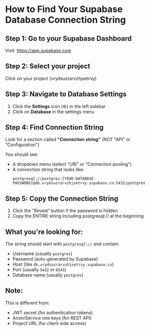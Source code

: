 # How to Find Your Supabase Database Connection String

## Step 1: Go to your Supabase Dashboard
Visit: https://app.supabase.com

## Step 2: Select your project
Click on your project (vrydsuzrarvzhjsetrvy)

## Step 3: Navigate to Database Settings
1. Click the **Settings** icon (⚙️) in the left sidebar
2. Click on **Database** in the settings menu

## Step 4: Find Connection String
Look for a section called **"Connection string"** (NOT "API" or "Configuration")

You should see:
- A dropdown menu (select "URI" or "Connection pooling")
- A connection string that looks like:
  ```
  postgresql://postgres:[YOUR-DATABASE-PASSWORD]@db.vrydsuzrarvzhjsetrvy.supabase.co:5432/postgres
  ```

## Step 5: Copy the Connection String
1. Click the "Reveal" button if the password is hidden
2. Copy the ENTIRE string including postgresql:// at the beginning

## What you're looking for:
The string should start with `postgresql://` and contain:
- Username (usually `postgres`)
- Password (auto-generated by Supabase)
- Host (like `db.vrydsuzrarvzhjsetrvy.supabase.co`)
- Port (usually `5432` or `6543`)
- Database name (usually `postgres`)

## Note:
This is different from:
- JWT secret (for authentication tokens)
- Anon/Service role keys (for REST API)
- Project URL (for client-side access)